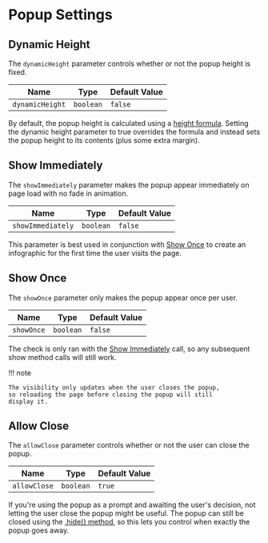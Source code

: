 Popup Settings
==============

Dynamic Height
--------------

The `dynamicHeight` parameter controls whether or not
the popup height is fixed.

| Name            | Type      | Default Value |
|-----------------|-----------|---------------|
| `dynamicHeight` | `boolean` | `false`       |

By default, the popup height is calculated using a [height formula](../basic-properties#height-multiplier).
Setting the dynamic height parameter to true overrides the formula and
instead sets the popup height to its contents (plus some extra margin).

Show Immediately
--------------

The `showImmediately` parameter makes the popup appear
immediately on page load with no fade in animation.

| Name              | Type      | Default Value |
|-------------------|-----------|---------------|
| `showImmediately` | `boolean` | `false`       |

This parameter is best used in conjunction with [Show Once](#show-once)
to create an infographic for the first time the user visits the page.

Show Once
---------

The `showOnce` parameter only makes the popup appear once per
user.

| Name       | Type      | Default Value |
|------------|-----------|---------------|
| `showOnce` | `boolean` | `false`       |

The check is only ran with the [Show Immediately](#show-immediately)
call, so any subsequent show method calls will still work.

!!! note

    The visibility only updates when the user closes the popup,
    so reloading the page before closing the popup will still
    display it.

Allow Close
-----------

The `allowClose` parameter controls whether or not
the user can close the popup.

| Name         | Type      | Default Value |
|--------------|-----------|---------------|
| `allowClose` | `boolean` | `true`        |

If you're using the popup as a prompt and awaiting the user's
decision, not letting the user close the popup might be useful.
The popup can still be closed using the [.hide() method](../usage#closing-a-popup),
so this lets you control when exactly the popup goes away.